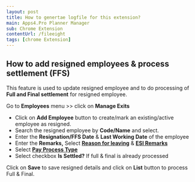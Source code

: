 ```yaml
---
layout: post
title: How to genertae logfile for this extension?
main: Apps4.Pro Planner Manager
sub: Chrome Extension
contentUrl: /fileeight
tags: [chrome Extension]
---
```


## How to add resigned employees & process settlement (FFS)

This feature is used to update resigned employee and to do processing of  **Full and Final settlement**  for resigned employee.

Go to  **Employees** menu >> click on  **Manage Exits**  

  

-   Click on  **Add Employee** button to create/mark an existing/active employee as resigned.
-   Search the resigned employee by **Code/Name**  and select.
-   Enter the  **Resignation/FFS Date**  &  **Last Working Date**  of the employee
-   Enter the  **Remarks,** Select  [**Reason for leaving**](http://support.paybooks.in/support/solutions/articles/4000092611-why-values-need-be-selected-in-reason-for-exit-field-) & [**ESI Remarks**](http://support.paybooks.in/support/solutions/articles/4000092794-why-values-need-be-selected-in-esi-remarks-field-)
-   Select  [**Pay Process Type**](http://support.paybooks.in/support/solutions/articles/4000092795-what-are-the-impacts-of-values-under-pay-process-type-field-)
-   Select checkbox  **Is Settled?**  If full & final is already processed

Click on  **Save**  to save resigned details and click on  **List**  button to process Full & Final.